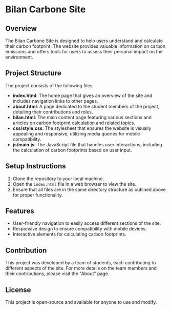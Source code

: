 # Bilan Carbone Site

## Overview
The Bilan Carbone Site is designed to help users understand and calculate their carbon footprint. The website provides valuable information on carbon emissions and offers tools for users to assess their personal impact on the environment.

## Project Structure
The project consists of the following files:

- **index.html**: The home page that gives an overview of the site and includes navigation links to other pages.
- **about.html**: A page dedicated to the student members of the project, detailing their contributions and roles.
- **bilan.html**: The main content page featuring various sections and articles on carbon footprint calculation and related topics.
- **css/style.css**: The stylesheet that ensures the website is visually appealing and responsive, utilizing media queries for mobile compatibility.
- **js/main.js**: The JavaScript file that handles user interactions, including the calculation of carbon footprints based on user input.

## Setup Instructions
1. Clone the repository to your local machine.
2. Open the `index.html` file in a web browser to view the site.
3. Ensure that all files are in the same directory structure as outlined above for proper functionality.

## Features
- User-friendly navigation to easily access different sections of the site.
- Responsive design to ensure compatibility with mobile devices.
- Interactive elements for calculating carbon footprints.

## Contribution
This project was developed by a team of students, each contributing to different aspects of the site. For more details on the team members and their contributions, please visit the "About" page.

## License
This project is open-source and available for anyone to use and modify.